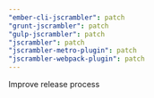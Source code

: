 ```yaml
---
"ember-cli-jscrambler": patch
"grunt-jscrambler": patch
"gulp-jscrambler": patch
"jscrambler": patch
"jscrambler-metro-plugin": patch
"jscrambler-webpack-plugin": patch
---
```


Improve release process
